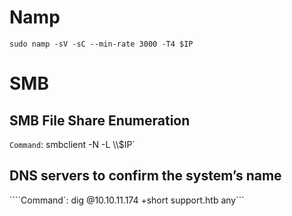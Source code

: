 # Namp
```sudo namp -sV -sC --min-rate 3000 -T4 $IP```
# SMB 
## SMB File Share Enumeration
`Command`: smbclient -N -L \\\\$IP`

## DNS servers to confirm the system’s name
````Command`: dig @10.10.11.174 +short support.htb any```

